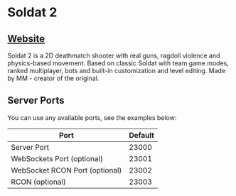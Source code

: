 # Soldat 2

## [Website](https://soldat2.com)

Soldat 2 is a 2D deathmatch shooter with real guns, ragdoll violence and physics-based movement. Based on classic Soldat with team game modes, ranked multiplayer, bots and built-in customization and level editing. Made by MM - creator of the original.

## Server Ports
You can use any available ports, see the examples below:

| Port                            | Default |
| --------------------------------| ------- |
| Server Port                     | 23000   |
| WebSockets Port (optional)      | 23001   |
| WebSocket RCON Port (optional)  | 23002   |
| RCON (optional)                 | 23003   |
